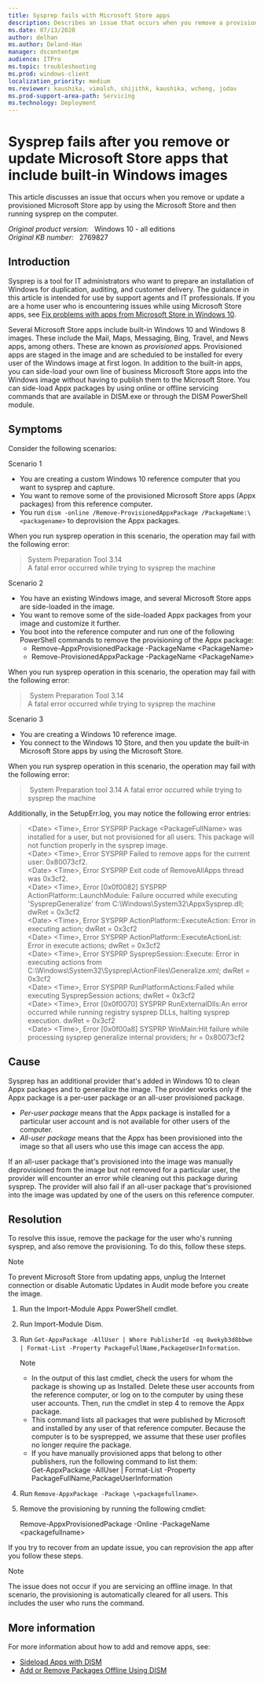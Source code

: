 ```yaml
---
title: Sysprep fails with Microsoft Store apps
description: Describes an issue that occurs when you remove a provisioned Windows Store app or update a Windows Store app by using the Windows Store and then running sysprep on the machine.
ms.date: 07/13/2020
author: delhan
ms.author: Deland-Han
manager: dscontentpm
audience: ITPro
ms.topic: troubleshooting
ms.prod: windows-client
localization_priority: medium
ms.reviewer: kaushika, vimalsh, shijithk, kaushika, wcheng, jodav
ms.prod-support-area-path: Servicing
ms.technology: Deployment
---
```

# Sysprep fails after you remove or update Microsoft Store apps that include built-in Windows images

This article discusses an issue that occurs when you remove or update a provisioned Microsoft Store app by using the Microsoft Store and then running sysprep on the computer.

_Original product version:_ &nbsp; Windows 10 - all editions  
_Original KB number:_ &nbsp; 2769827

## Introduction

Sysprep is a tool for IT administrators who want to prepare an installation of Windows for duplication, auditing, and customer delivery. The guidance in this article is intended for use by support agents and IT professionals. If you are a home user who is encountering issues while using Microsoft Store apps, see [Fix problems with apps from Microsoft Store in Windows 10](https://support.microsoft.com/help/4027498).

Several Microsoft Store apps include built-in Windows 10 and Windows 8 images. These include the Mail, Maps, Messaging, Bing, Travel, and News apps, among others. These are known as *provisioned* apps. Provisioned apps are staged in the image and are scheduled to be installed for every user of the Windows image at first logon. In addition to the built-in apps, you can side-load your own line of business Microsoft Store apps into the Windows image without having to publish them to the Microsoft Store. You can side-load Appx packages by using online or offline servicing commands that are available in DISM.exe or through the DISM PowerShell module.

## Symptoms

Consider the following scenarios:

Scenario 1

- You are creating a custom Windows 10 reference computer that you want to sysprep and capture.
- You want to remove some of the provisioned Microsoft Store apps (Appx packages) from this reference computer.
- You run `dism -online /Remove-ProvisionedAppxPackage /PackageName:\<packagename>` to deprovision the Appx packages.

When you run sysprep operation in this scenario, the operation may fail with the following error:

> System Preparation Tool 3.14  
A fatal error occurred while trying to sysprep the machine

Scenario 2

- You have an existing Windows image, and several Microsoft Store apps are side-loaded in the image.
- You want to remove some of the side-loaded Appx packages from your image and customize it further.
- You boot into the reference computer and run one of the following PowerShell commands to remove the provisioning of the Appx package:
  - Remove-AppxProvisionedPackage -PackageName \<PackageName>
  - Remove-ProvisionedAppxPackage -PackageName \<PackageName>
  
When you run sysprep operation in this scenario, the operation may fail with the following error:

> System Preparation Tool 3.14  
A fatal error occurred while trying to sysprep the machine

Scenario 3

- You are creating a Windows 10 reference image.
- You connect to the Windows 10 Store, and then you update the built-in Microsoft Store apps by using the Microsoft Store.

When you run sysprep operation in this scenario, the operation may fail with the following error:

> System Preparation tool 3.14
A fatal error occurred while trying to sysprep the machine

Additionally, in the SetupErr.log, you may notice the following error entries:

> \<Date> \<Time>, Error SYSPRP Package \<PackageFullName> was installed for a user, but not provisioned for all users. This package will not function properly in the sysprep image.  
\<Date> \<Time>, Error SYSPRP Failed to remove apps for the current user: 0x80073cf2.  
\<Date> \<Time>, Error SYSPRP Exit code of RemoveAllApps thread was 0x3cf2.  
\<Date> \<Time>, Error [0x0f0082] SYSPRP ActionPlatform::LaunchModule: Failure occurred while executing 'SysprepGeneralize' from C:\Windows\System32\AppxSysprep.dll; dwRet = 0x3cf2  
\<Date> \<Time>, Error SYSPRP ActionPlatform::ExecuteAction: Error in executing action; dwRet = 0x3cf2  
\<Date> \<Time>, Error SYSPRP ActionPlatform::ExecuteActionList: Error in execute actions; dwRet = 0x3cf2  
\<Date> \<Time>, Error SYSPRP SysprepSession::Execute: Error in executing actions from C:\Windows\System32\Sysprep\ActionFiles\Generalize.xml; dwRet = 0x3cf2  
\<Date> \<Time>, Error SYSPRP RunPlatformActions:Failed while executing SysprepSession actions; dwRet = 0x3cf2  
\<Date> \<Time>, Error [0x0f0070] SYSPRP RunExternalDlls:An error occurred while running registry sysprep DLLs, halting sysprep execution. dwRet = 0x3cf2  
\<Date> \<Time>, Error [0x0f00a8] SYSPRP WinMain:Hit failure while processing sysprep generalize internal providers; hr = 0x80073cf2

## Cause

Sysprep has an additional provider that's added in Windows 10 to clean Appx packages and to generalize the image. The provider works only if the Appx package is a per-user package or an all-user provisioned package.

- *Per-user package* means that the Appx package is installed for a particular user account and is not available for other users of the computer.
- *All-user package* means that the Appx has been provisioned into the image so that all users who use this image can access the app.

If an all-user package that's provisioned into the image was manually deprovisioned from the image but not removed for a particular user, the provider will encounter an error while cleaning out this package during sysprep. The provider will also fail if an all-user package that's provisioned into the image was updated by one of the users on this reference computer.

## Resolution

To resolve this issue, remove the package for the user who's running sysprep, and also remove the provisioning. To do this, follow these steps.

> [!NOTE]
> To prevent Microsoft Store from updating apps, unplug the Internet connection or disable Automatic Updates in Audit mode before you create the image.

1. Run the Import-Module Appx PowerShell cmdlet.
2. Run Import-Module Dism.
3. Run `Get-AppxPackage -AllUser | Where PublisherId -eq 8wekyb3d8bbwe | Format-List -Property PackageFullName,PackageUserInformation`.

    > [!NOTE]  
    >
    > - In the output of this last cmdlet, check the users for whom the package is showing up as Installed. Delete these user accounts from the reference computer, or log on to the computer by using these user accounts. Then, run the cmdlet in step 4 to remove the Appx package.
    > - This command lists all packages that were published by Microsoft and installed by any user of that reference computer. Because the computer is to be sysprepped, we assume that these user profiles no longer require the package.
    > - If you have manually provisioned apps that belong to other publishers, run the following command to list them:  
    > Get-AppxPackage -AllUser | Format-List -Property PackageFullName,PackageUserInformation

4. Run `Remove-AppxPackage -Package \<packagefullname>`.
5. Remove the provisioning by running the following cmdlet:

    Remove-AppxProvisionedPackage -Online -PackageName \<packagefullname>

If you try to recover from an update issue, you can reprovision the app after you follow these steps.

> [!NOTE]
> The issue does not occur if you are servicing an offline image. In that scenario, the provisioning is automatically cleared for all users. This includes the user who runs the command.

## More information

For more information about how to add and remove apps, see:

- [Sideload Apps with DISM](/previous-versions/windows/it-pro/windows-8.1-and-8/hh852635(v=win.10))
- [Add or Remove Packages Offline Using DISM](/previous-versions/windows/it-pro/windows-8.1-and-8/hh824838(v=win.10))
